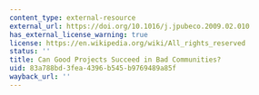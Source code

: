 ```yaml
---
content_type: external-resource
external_url: https://doi.org/10.1016/j.jpubeco.2009.02.010
has_external_license_warning: true
license: https://en.wikipedia.org/wiki/All_rights_reserved
status: ''
title: Can Good Projects Succeed in Bad Communities?
uid: 83a788bd-3fea-4396-b545-b9769489a85f
wayback_url: ''
---
```

